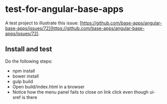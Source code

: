 # test-for-angular-base-apps

A test project to illustrate this issue: [https://github.com/base-apps/angular-base-apps/issues/72](https://github.com/base-apps/angular-base-apps/issues/72).

## Install and test

Do the following steps:

- npm install
- bower install
- gulp build
- Open build/index.html in a browser
- Notice how the menu panel fails to close on link click even though ui-sref is there
